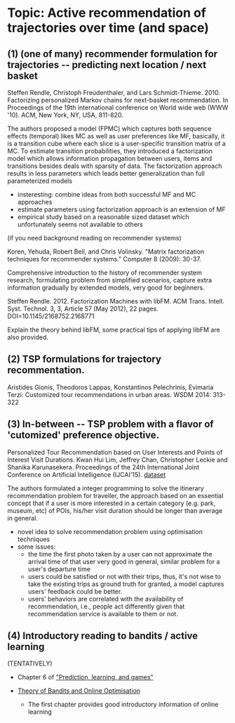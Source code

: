Topic: Active recommendation of trajectories over time (and space)
=========== 

(1) (one of many) recommender formulation for trajectories -- predicting next location / next basket
-----------

Steffen Rendle, Christoph Freudenthaler, and Lars Schmidt-Thieme. 2010. 
Factorizing personalized Markov chains for next-basket recommendation. 
In Proceedings of the 19th international conference on World wide web (WWW '10). ACM, New York, NY, USA, 811-820. 

The authors proposed a model (FPMC) which captures both sequence effects (temporal) likes MC as well as user preferences like MF,
basically, it is a transition cube where each slice is a user-specific transition matrix of a MC.
To estimate transition probabilities, they introduced a factorization model which allows information propagation between users, items and
transitions besides deals with sparsity of data. 
The factorization approach results in less parameters which leads better generalization than full parameterized models

* insteresting: combine ideas from both successful MF and MC approaches
* estimate parameters using factorization approach is an extension of MF
* empirical study based on a reasonable sized dataset which unfortunately seems not available to others


(if you need background reading on recommender systems)

Koren, Yehuda, Robert Bell, and Chris Volinsky. 
"Matrix factorization techniques for recommender systems." Computer 8 (2009): 30-37.

Comprehensive introduction to the history of recommender system research,
formulating problem from simplified scenarios, capture extra information gradually by extended models, very good for beginners.


Steffen Rendle. 2012. Factorization Machines with libFM. 
ACM Trans. Intell. Syst. Technol. 3, 3, Article 57 (May 2012), 22 pages. DOI=10.1145/2168752.2168771 

Explain the theory behind libFM, some practical tips of applying libFM are also provided.


(2) TSP formulations for trajectory recommentation.
-----------

Aristides Gionis, Theodoros Lappas, Konstantinos Pelechrinis, Evimaria Terzi: 
Customized tour recommendations in urban areas. WSDM 2014: 313-322

(3) In-between -- TSP problem with a flavor of 'cutomized' preference objective. 
-----------

Personalized Tour Recommendation based on User Interests and Points of Interest Visit Durations. 
Kwan Hui Lim, Jeffrey Chan, Christopher Leckie and Shanika Karunasekera. 
Proceedings of the 24th International Joint Conference on Artificial Intelligence (IJCAI'15). 
[dataset](https://sites.google.com/site/limkwanhui/datacode#ijcai15)

The authors formulated a integer programming to solve the itinerary recommendation problem for traveller,
the approach based on an essential concept that if a user is more interested in a certain category (e.g. park, museum, etc) 
of POIs, his/her visit duration should be longer than average in general.

* novel idea to solve recommendation problem using optimisation techniques
* some issues:
  * the time the first photo taken by a user can not approximate the arrival time of that user very good in general, 
    similar problem for a user's departure time
  * users could be satisfied or not with their trips, thus, it's not wise to take the existing trips as ground truth for granted,
    a model captures users' feedback could be better.
  * users' behaviors are correlated with the availability of recommendation, i.e., people act differently given that
    recommendation service is available to them or not.


(4) Introductory reading to bandits / active learning 
-----------

(TENTATIVELY)

* Chapter 6 of ["Prediction, learning, and games"](http://www.ii.uni.wroc.pl/~lukstafi/pmwiki/uploads/AGT/Prediction_Learning_and_Games.pdf)

* [Theory of Bandits and Online Optimisation](http://www.cs.huji.ac.il/~shais/papers/OLsurvey.pdf)
  * The first chapter provides good introductory information of online learning
